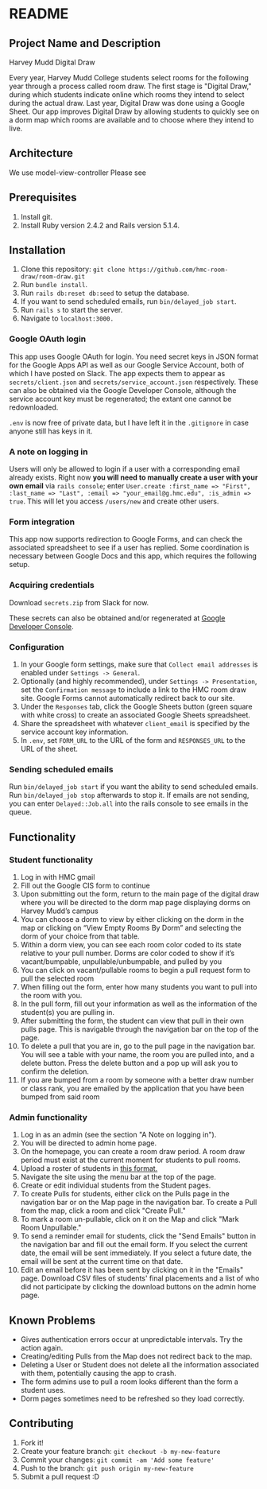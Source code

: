 
# README

## Project Name and Description
Harvey Mudd Digital Draw

Every year, Harvey Mudd College students select rooms for the following year through a process called room draw.  The first stage is "Digital Draw," during which students indicate online which rooms they intend to select during the actual draw. Last year, Digital Draw was done using a Google Sheet. Our app improves Digital Draw by allowing students to quickly see on a dorm map which rooms are available and to choose where they intend to live.

## Architecture

We use model-view-controller Please see 

## Prerequisites

1. Install git.
2. Install Ruby version 2.4.2 and Rails version 5.1.4.

## Installation
1. Clone this repository: `git clone https://github.com/hmc-room-draw/room-draw.git`
2. Run `bundle install`.
3. Run `rails db:reset db:seed` to setup the database.
4. If you want to send scheduled emails, run `bin/delayed_job start`.
5. Run `rails s` to start the server.
6. Navigate to `localhost:3000.`

### Google OAuth login

This app uses Google OAuth for login. You need secret keys in JSON format for
the Google Apps API as well as our Google Service Account, both of which I have
posted on Slack. The app expects them to appear as `secrets/client.json` and
`secrets/service_account.json` respectively. These can also be obtained via the
Google Developer Console, although the service account key must be regenerated;
the extant one cannot be redownloaded.

`.env` is now free of private data, but I have left it in the `.gitignore`
in case anyone still has keys in it.


### A note on logging in

Users will only be allowed to login if a user with a corresponding email already
exists. Right now **you will need to manually create a user with your own email**
via `rails console`; enter `User.create :first_name => "First", :last_name => "Last",
:email => "your_email@g.hmc.edu", :is_admin => true`.
This will let you access `/users/new` and create other users.

### Form integration

This app now supports redirection to Google Forms, and can check the associated
spreadsheet to see if a user has replied. Some coordination is necessary
between Google Docs and this app, which requires the following setup.

### Acquiring credentials

Download `secrets.zip` from Slack for now.

These secrets can also be obtained and/or regenerated at [Google Developer Console](https://console.developers.google.com/apis/credentials).

### Configuration

1. In your Google form settings, make sure that `Collect email addresses` is
   enabled under `Settings -> General`.
2. Optionally (and highly recommended), under `Settings -> Presentation`, set
   the `Confirmation message` to include a link to the HMC room draw site.
   Google Forms cannot automatically redirect back to our site.
3. Under the `Responses` tab, click the Google Sheets button (green square with
   white cross) to create an associated Google Sheets spreadsheet.
4. Share the spreadsheet with whatever `client_email` is specified by the
   service account key information.
5. In `.env`, set `FORM_URL` to the URL of the form and `RESPONSES_URL` to the
  URL of the sheet.

### Sending scheduled emails

Run `bin/delayed_job start` if you want the ability to send scheduled emails.  Run `bin/delayed_job stop` afterwards to stop it.  If emails are not sending, you can enter `Delayed::Job.all` into the rails console to see emails in the queue.

## Functionality

### Student functionality
1. Log in with HMC gmail
2. Fill out the Google CIS form to continue
3. Upon submitting out the form, return to the main page of the digital draw where you will be directed to the dorm map page displaying dorms on Harvey Mudd’s campus
4. You can choose a dorm to view by either clicking on the dorm in the map or clicking on “View Empty Rooms By Dorm” and selecting the dorm of your choice from that table.
5. Within a dorm view, you can see each room color coded to its state relative to your pull number. Dorms are color coded to show if it’s vacant/bumpable, unpullable/unbumpable, and pulled by you 
6. You can click on vacant/pullable rooms to begin a pull request form to pull the selected room
7. When filling out the form, enter how many students you want to pull into the room with you.
8. In the pull form, fill out your information as well as the information of the student(s) you are pulling in. 
9. After submitting the form, the student can view that pull in their own pulls page.  This is navigable through the navigation bar on the top of the page.
10. To delete a pull that you are in, go to the pull page in the navigation bar. You will see a table with your name, the room you are pulled into, and a delete button. Press the delete button and a pop up will ask you to confirm the deletion.<br />
11. If you are bumped from a room by someone with a better draw number or class rank, you are emailed by the application that you have been bumped from said room

### Admin functionality
1. Log in as an admin (see the section "A Note on logging in").
2. You will be directed to admin home page.
3. On the homepage, you can create a room draw period.  A room draw period must exist at the current moment for students to pull rooms.
4. Upload a roster of students in [this format.](https://github.com/hmc-room-draw/room-draw/files/1541002/sampleroomdrawdata.csv.zip)
5. Navigate the site using the menu bar at the top of the page.
6. Create or edit individual students from the Student pages.
7. To create Pulls for students, either click on the Pulls page in the navigation bar or on the Map page in the navigation bar.  To create a Pull from the map, click a room and click "Create Pull."
8. To mark a room un-pullable, click on it on the Map and click "Mark Room Unpullable."
9. To send a reminder email for students, click the "Send Emails" button in the navigation bar and fill out the email form.  If you select the current date, the email will be sent immediately.  If you select a future date, the email will be sent at the current time on that date.
10. Edit an email before it has been sent by clicking on it in the "Emails" page.
Download CSV files of students' final placements and a list of who did not participate by clicking the download buttons on the admin home page.

## Known Problems

* Gives authentication errors occur at unpredictable intervals.  Try the action again.
* Creating/editing Pulls from the Map does not redirect back to the map.
* Deleting a User or Student does not delete all the information associated with them, potentially causing the app to crash.
* The form admins use to pull a room looks different than the form a student uses.
* Dorm pages sometimes need to be refreshed so they load correctly.

## Contributing

1. Fork it!
2. Create your feature branch: `git checkout -b my-new-feature`
3. Commit your changes: `git commit -am 'Add some feature'`
4. Push to the branch: `git push origin my-new-feature`
5. Submit a pull request :D

